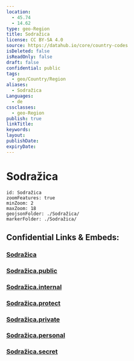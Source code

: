 ```yaml
---
location:
  - 45.74
  - 14.62
type: geo-Region
title: Sodražica
license: CC BY-SA 4.0
source: https://datahub.io/core/country-codes
isDeleted: false
isReadOnly: false
draft: false
confidential: public
tags:
  - geo/Country/Region
aliases:
  - Sodražica
Languages:
  - de
cssclasses:
  - geo-Region
publish: true
linkTitle:
keywords:
layout:
publishDate:
expiryDate:
---
```


# Sodražica

```leaflet
id: Sodražica
zoomFeatures: true 
minZoom: 2 
maxZoom: 18
geojsonFolder: ./Sodražica/
markerFolder: ./Sodražica/
```


## Confidential Links & Embeds: 

### [Sodražica](/_Standards/Earth/Continent/Europe/Europe~Central/Slovenia/Regions~Slovenia/Jugovzhodna_Slovenija/counties~Jugovzhodna_Slovenija/Sodražica.md) 

### [Sodražica.public](/_public/Earth/Continent/Europe/Europe~Central/Slovenia/Regions~Slovenia/Jugovzhodna_Slovenija/counties~Jugovzhodna_Slovenija/Sodražica.public.md) 

### [Sodražica.internal](/_internal/Earth/Continent/Europe/Europe~Central/Slovenia/Regions~Slovenia/Jugovzhodna_Slovenija/counties~Jugovzhodna_Slovenija/Sodražica.internal.md) 

### [Sodražica.protect](/_protect/Earth/Continent/Europe/Europe~Central/Slovenia/Regions~Slovenia/Jugovzhodna_Slovenija/counties~Jugovzhodna_Slovenija/Sodražica.protect.md) 

### [Sodražica.private](/_private/Earth/Continent/Europe/Europe~Central/Slovenia/Regions~Slovenia/Jugovzhodna_Slovenija/counties~Jugovzhodna_Slovenija/Sodražica.private.md) 

### [Sodražica.personal](/_personal/Earth/Continent/Europe/Europe~Central/Slovenia/Regions~Slovenia/Jugovzhodna_Slovenija/counties~Jugovzhodna_Slovenija/Sodražica.personal.md) 

### [Sodražica.secret](/_secret/Earth/Continent/Europe/Europe~Central/Slovenia/Regions~Slovenia/Jugovzhodna_Slovenija/counties~Jugovzhodna_Slovenija/Sodražica.secret.md)

